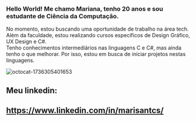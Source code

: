 ### Hello World! Me chamo Mariana, tenho 20 anos e sou estudante de Ciência da Computação.

No momento, estou buscando uma oportunidade de trabalho na área tech.  
Além da faculdade, estou realizando cursos específicos de Design Gráfico, UX Design e C#.  
Tenho conhecimentos intermediários nas linguagens C e C#, mas ainda tenho o que melhorar. Por isso, estou em busca de iniciar projetos nestas linguagens.  

![octocat-1736305401653](https://github.com/user-attachments/assets/66c6d2af-855a-45c7-8afe-5839d315b403)

## Meu linkedin:
## https://www.linkedin.com/in/marisantcs/
